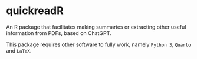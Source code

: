 # quickreadR

An R package that facilitates making summaries or extracting other useful information from PDFs, based on ChatGPT.

This package requires other software to fully work, namely `Python 3`, `Quarto` and `LaTeX`.
